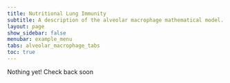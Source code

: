 ```yaml
---
title: Nutritional Lung Immunity
subtitle: A description of the alveolar macrophage mathematical model.
layout: page
show_sidebar: false
menubar: example_menu
tabs: alveolar_macrophage_tabs
toc: true
---
```

<i class="fa fa-gear fa-spin fa-2x" style="color: firebrick"></i> Nothing yet! Check back soon
